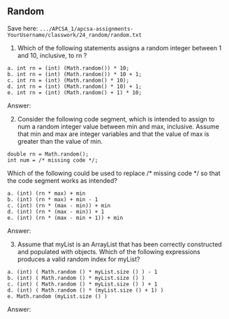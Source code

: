 ## Random

Save here: `.../APCSA_1/apcsa-assignments-YourUsername/classwork/24_random/random.txt`

1. Which of the following statements assigns a random integer between 1 and 10, inclusive, to rn ?
```
a. int rn = (int) (Math.random()) * 10;
b. int rn = (int) (Math.random()) * 10 + 1;
c. int rn = (int) (Math.random() * 10);
d. int rn = (int) (Math.random() * 10) + 1;
e. int rn = (int) (Math.random() + 1) * 10;
```
Answer: 

2. Consider the following code segment, which is intended to assign to num a random integer value between min and max, inclusive. Assume that min and max are integer variables and that the value of max is greater than the value of min.

```
double rn = Math.random();
int num = /* missing code */;
```

Which of the following could be used to replace /* missing code */ so that the code segment works as intended?
```
a. (int) (rn * max) + min
b. (int) (rn * max) + min - 1
c. (int) (rn * (max - min)) + min
d. (int) (rn * (max - min)) + 1
e. (int) (rn * (max - min + 1)) + min
```
Answer: 

3. Assume that myList is an ArrayList that has been correctly constructed and populated with objects. Which of the following expressions produces a valid random index for myList?
```
a. (int) ( Math.random () * myList.size () ) - 1
b. (int) ( Math.random () * myList.size () )
c. (int) ( Math.random () * myList.size () ) + 1
d. (int) ( Math.random () * (myList.size () + 1) )
e. Math.random (myList.size () )
```

Answer: 
